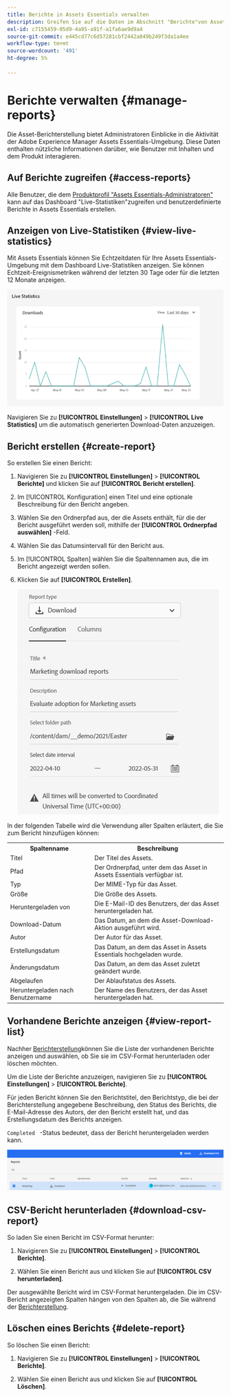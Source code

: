 ```yaml
---
title: Berichte in Assets Essentials verwalten
description: Greifen Sie auf die Daten im Abschnitt "Berichte"von Assets Essentials zu, um die Produkt- und Funktionsnutzung zu bewerten und Einblicke in wichtige Erfolgsmetriken zu erhalten.
exl-id: c7155459-05d9-4a95-a91f-a1fa6ae9d9a4
source-git-commit: e445cd77c6d57281cbf2442a849b249f3da1a4ee
workflow-type: tm+mt
source-wordcount: '491'
ht-degree: 5%

---
```


# Berichte verwalten {#manage-reports}

Die Asset-Berichterstellung bietet Administratoren Einblicke in die Aktivität der Adobe Experience Manager Assets Essentials-Umgebung. Diese Daten enthalten nützliche Informationen darüber, wie Benutzer mit Inhalten und dem Produkt interagieren.

## Auf Berichte zugreifen {#access-reports}

Alle Benutzer, die dem [Produktprofil &quot;Assets Essentials-Administratoren&quot;](deploy-administer.md) kann auf das Dashboard &quot;Live-Statistiken&quot;zugreifen und benutzerdefinierte Berichte in Assets Essentials erstellen.

## Anzeigen von Live-Statistiken {#view-live-statistics}

Mit Assets Essentials können Sie Echtzeitdaten für Ihre Assets Essentials-Umgebung mit dem Dashboard Live-Statistiken anzeigen. Sie können Echtzeit-Ereignismetriken während der letzten 30 Tage oder für die letzten 12 Monate anzeigen.

![Symbolleistenoptionen bei der Auswahl eines Medienelements](assets/asset-reports-live-statistics.png)

Navigieren Sie zu **[!UICONTROL Einstellungen]** > **[!UICONTROL Live Statistics]** um die automatisch generierten Download-Daten anzuzeigen.

## Bericht erstellen {#create-report}

So erstellen Sie einen Bericht:

1. Navigieren Sie zu **[!UICONTROL Einstellungen]** > **[!UICONTROL Berichte]** und klicken Sie auf **[!UICONTROL Bericht erstellen]**.

1. Im [!UICONTROL Konfiguration] einen Titel und eine optionale Beschreibung für den Bericht angeben.

1. Wählen Sie den Ordnerpfad aus, der die Assets enthält, für die der Bericht ausgeführt werden soll, mithilfe der **[!UICONTROL Ordnerpfad auswählen]** -Feld.

1. Wählen Sie das Datumsintervall für den Bericht aus.

1. Im [!UICONTROL Spalten] wählen Sie die Spaltennamen aus, die im Bericht angezeigt werden sollen.

1. Klicken Sie auf **[!UICONTROL Erstellen]**.

   ![Bericht herunterladen](assets/download-reports-config.png)

In der folgenden Tabelle wird die Verwendung aller Spalten erläutert, die Sie zum Bericht hinzufügen können:

<table>
    <tbody>
     <tr>
      <th><strong>Spaltenname</strong></th>
      <th><strong>Beschreibung</strong></th>
     </tr>
     <tr>
      <td>Titel</td>
      <td>Der Titel des Assets.</td>
     </tr>
     <tr>
      <td>Pfad </td>
      <td>Der Ordnerpfad, unter dem das Asset in Assets Essentials verfügbar ist.</td>
     </tr>
     <tr>
      <td>Typ</td>
      <td>Der MIME-Typ für das Asset.</td>
     </tr>
     <tr>
      <td>Größe</td>
      <td>Die Größe des Assets.</td>
     </tr>
     <tr>
      <td>Heruntergeladen von</td>
      <td>Die E-Mail-ID des Benutzers, der das Asset heruntergeladen hat.</td>
     </tr>
     <tr>
      <td>Download-Datum</td>
      <td>Das Datum, an dem die Asset-Download-Aktion ausgeführt wird.</td>
     </tr>
     <tr>
      <td>Autor</td>
      <td>Der Autor für das Asset.</td>
     </tr>
     <tr>
      <td>Erstellungsdatum</td>
      <td>Das Datum, an dem das Asset in Assets Essentials hochgeladen wurde.</td>
     </tr>
     <tr>
      <td>Änderungsdatum</td>
      <td>Das Datum, an dem das Asset zuletzt geändert wurde.</td>
     </tr>
     <tr>
      <td>Abgelaufen</td>
      <td>Der Ablaufstatus des Assets.</td>
     </tr>
     <tr>
      <td>Heruntergeladen nach Benutzername</td>
      <td>Der Name des Benutzers, der das Asset heruntergeladen hat.</td>
     </tr>           
    </tbody>
   </table>

## Vorhandene Berichte anzeigen {#view-report-list}

Nachher [Berichterstellung](#create-report)können Sie die Liste der vorhandenen Berichte anzeigen und auswählen, ob Sie sie im CSV-Format herunterladen oder löschen möchten.

Um die Liste der Berichte anzuzeigen, navigieren Sie zu **[!UICONTROL Einstellungen]** > **[!UICONTROL Berichte]**.

Für jeden Bericht können Sie den Berichtstitel, den Berichtstyp, die bei der Berichterstellung angegebene Beschreibung, den Status des Berichts, die E-Mail-Adresse des Autors, der den Bericht erstellt hat, und das Erstellungsdatum des Berichts anzeigen.

`Completed ` -Status bedeutet, dass der Bericht heruntergeladen werden kann.

![Liste von Berichten](assets/list-of-reports.png)


## CSV-Bericht herunterladen {#download-csv-report}

So laden Sie einen Bericht im CSV-Format herunter:

1. Navigieren Sie zu **[!UICONTROL Einstellungen]** > **[!UICONTROL Berichte]**.

1. Wählen Sie einen Bericht aus und klicken Sie auf **[!UICONTROL CSV herunterladen]**.

Der ausgewählte Bericht wird im CSV-Format heruntergeladen. Die im CSV-Bericht angezeigten Spalten hängen von den Spalten ab, die Sie während der [Berichterstellung](#create-report).

## Löschen eines Berichts {#delete-report}

So löschen Sie einen Bericht:

1. Navigieren Sie zu **[!UICONTROL Einstellungen]** > **[!UICONTROL Berichte]**.

1. Wählen Sie einen Bericht aus und klicken Sie auf **[!UICONTROL Löschen]**.
